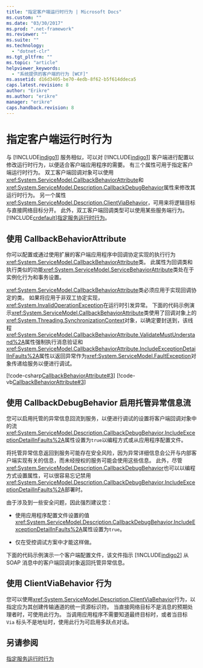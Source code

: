 ```yaml
---
title: "指定客户端运行时行为 | Microsoft Docs"
ms.custom: ""
ms.date: "03/30/2017"
ms.prod: ".net-framework"
ms.reviewer: ""
ms.suite: ""
ms.technology: 
  - "dotnet-clr"
ms.tgt_pltfrm: ""
ms.topic: "article"
helpviewer_keywords: 
  - "系统提供的客户端的行为 [WCF]"
ms.assetid: d16d3405-be70-4edb-8f62-b5f614ddeca5
caps.latest.revision: 8
author: "Erikre"
ms.author: "erikre"
manager: "erikre"
caps.handback.revision: 8
---
```

# 指定客户端运行时行为
与 [!INCLUDE[indigo1](../../../includes/indigo1-md.md)] 服务相似，可以对 [!INCLUDE[indigo1](../../../includes/indigo1-md.md)] 客户端进行配置以修改运行时行为，以便适合客户端应用程序的需要。 有三个属性可用于指定客户端运行时行为。 双工客户端回调对象可以使用<xref:System.ServiceModel.CallbackBehaviorAttribute>和<xref:System.ServiceModel.Description.CallbackDebugBehavior>属性来修改其运行时行为。 另一个属性<xref:System.ServiceModel.Description.ClientViaBehavior>，可用来将逻辑目标与直接网络目标分开。 此外，双工客户端回调类型可以使用某些服务端行为。 [!INCLUDE[crdefault](../../../includes/crdefault-md.md)][指定服务运行时行为](../../../docs/framework/wcf/specifying-service-run-time-behavior.md)。  
  
## <a name="using-the-callbackbehaviorattribute"></a>使用 CallbackBehaviorAttribute  
 你可以配置或通过使用扩展的客户端应用程序中回调协定实现的执行行为<xref:System.ServiceModel.CallbackBehaviorAttribute>类。 此属性为回调类和执行类似的功能<xref:System.ServiceModel.ServiceBehaviorAttribute>类处在于实例化行为和事务设置。  
  
 <xref:System.ServiceModel.CallbackBehaviorAttribute>类必须应用于实现回调协定的类。 如果将应用于非双工协定实现， <xref:System.InvalidOperationException>在运行时引发异常。 下面的代码示例演示<xref:System.ServiceModel.CallbackBehaviorAttribute>类使用了回调对象上的<xref:System.Threading.SynchronizationContext>对象，以确定要封送到，该线程<xref:System.ServiceModel.CallbackBehaviorAttribute.ValidateMustUnderstand%2A>属性强制执行消息验证和<xref:System.ServiceModel.CallbackBehaviorAttribute.IncludeExceptionDetailInFaults%2A>属性以返回异常作为<xref:System.ServiceModel.FaultException>对象传递给服务以便进行调试。  
  
 [!code-csharp[CallbackBehaviorAttribute#3](../../../samples/snippets/csharp/VS_Snippets_CFX/callbackbehaviorattribute/cs/client.cs#3)]
 [!code-vb[CallbackBehaviorAttribute#3](../../../samples/snippets/visualbasic/VS_Snippets_CFX/callbackbehaviorattribute/vb/client.vb#3)]  
  
## <a name="using-callbackdebugbehavior-to-enable-the-flow-of-managed-exception-information"></a>使用 CallbackDebugBehavior 启用托管异常信息流  
 您可以启用托管的异常信息回流到服务，以便进行调试的设置将客户端回调对象中的流<xref:System.ServiceModel.Description.CallbackDebugBehavior.IncludeExceptionDetailInFaults%2A>属性设置为`true`以编程方式或从应用程序配置文件。  
  
 将托管异常信息返回到服务可能存在安全风险，因为异常详细信息会公开与内部客户端实现有关的信息，而未经授权的服务可能会使用这些信息。 此外，尽管<xref:System.ServiceModel.Description.CallbackDebugBehavior>也可以以编程方式设置属性，可以很容易忘记禁用<xref:System.ServiceModel.Description.CallbackDebugBehavior.IncludeExceptionDetailInFaults%2A>部署时。  
  
 由于涉及到一些安全问题，因此强烈建议您：  
  
-   使用应用程序配置文件设置的值<xref:System.ServiceModel.Description.CallbackDebugBehavior.IncludeExceptionDetailInFaults%2A>属性设置为`true`。  
  
-   仅在受控调试方案中才能这样做。  
  
 下面的代码示例演示一个客户端配置文件，该文件指示 [!INCLUDE[indigo2](../../../includes/indigo2-md.md)] 从 SOAP 消息中的客户端回调对象返回托管异常信息。  
  
 <!-- TODO: review snippet reference [!code[SCA.CallbackContract#4](../../../samples/snippets/common/VS_Snippets_CFX/sca.callbackcontract/common/client.exe.config#4)]  -->
 <!-- TODO: review snippet reference [!code-csharp[SCA.CallbackContract#4](../../../samples/snippets/csharp/VS_Snippets_CFX/sca.callbackcontract/cs/client.exe.config#4)]  -->
 <!-- TODO: review snippet reference [!code-vb[SCA.CallbackContract#4](../../../samples/snippets/visualbasic/VS_Snippets_CFX/sca.callbackcontract/vb/client.exe.config#4)]  -->  
  
## <a name="using-the-clientviabehavior-behavior"></a>使用 ClientViaBehavior 行为  
 您可以使用<xref:System.ServiceModel.Description.ClientViaBehavior>行为，以指定应为其创建传输通道的统一资源标识符。 当直接网络目标不是消息的预期处理者时，可使用此行为。 当调用应用程序不需要知道最终目标时，或者当目标 `Via` 标头不是地址时，使用此行为可启用多跃点对话。  
  
## <a name="see-also"></a>另请参阅  
 [指定服务运行时行为](../../../docs/framework/wcf/specifying-service-run-time-behavior.md)